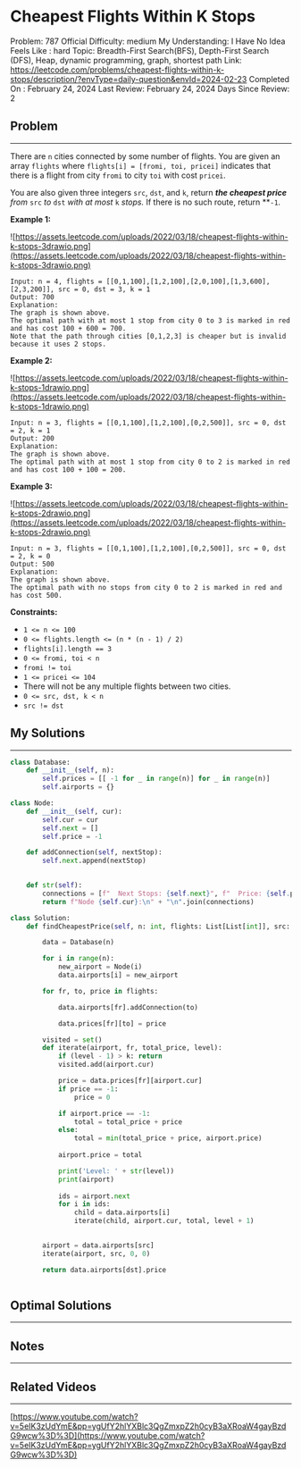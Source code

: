 # Cheapest Flights Within K Stops

Problem: 787
Official Difficulty: medium
My Understanding: I Have No Idea
Feels Like : hard
Topic: Breadth-First Search(BFS), Depth-First Search (DFS), Heap, dynamic programming, graph, shortest path
Link: https://leetcode.com/problems/cheapest-flights-within-k-stops/description/?envType=daily-question&envId=2024-02-23
Completed On : February 24, 2024
Last Review: February 24, 2024
Days Since Review: 2

## Problem

---

There are `n` cities connected by some number of flights. You are given an array `flights` where `flights[i] = [fromi, toi, pricei]` indicates that there is a flight from city `fromi` to city `toi` with cost `pricei`.

You are also given three integers `src`, `dst`, and `k`, return ***the cheapest price** from* `src` *to* `dst` *with at most* `k` *stops.* If there is no such route, return **`-1`.

**Example 1:**

![https://assets.leetcode.com/uploads/2022/03/18/cheapest-flights-within-k-stops-3drawio.png](https://assets.leetcode.com/uploads/2022/03/18/cheapest-flights-within-k-stops-3drawio.png)

```
Input: n = 4, flights = [[0,1,100],[1,2,100],[2,0,100],[1,3,600],[2,3,200]], src = 0, dst = 3, k = 1
Output: 700
Explanation:
The graph is shown above.
The optimal path with at most 1 stop from city 0 to 3 is marked in red and has cost 100 + 600 = 700.
Note that the path through cities [0,1,2,3] is cheaper but is invalid because it uses 2 stops.

```

**Example 2:**

![https://assets.leetcode.com/uploads/2022/03/18/cheapest-flights-within-k-stops-1drawio.png](https://assets.leetcode.com/uploads/2022/03/18/cheapest-flights-within-k-stops-1drawio.png)

```
Input: n = 3, flights = [[0,1,100],[1,2,100],[0,2,500]], src = 0, dst = 2, k = 1
Output: 200
Explanation:
The graph is shown above.
The optimal path with at most 1 stop from city 0 to 2 is marked in red and has cost 100 + 100 = 200.

```

**Example 3:**

![https://assets.leetcode.com/uploads/2022/03/18/cheapest-flights-within-k-stops-2drawio.png](https://assets.leetcode.com/uploads/2022/03/18/cheapest-flights-within-k-stops-2drawio.png)

```
Input: n = 3, flights = [[0,1,100],[1,2,100],[0,2,500]], src = 0, dst = 2, k = 0
Output: 500
Explanation:
The graph is shown above.
The optimal path with no stops from city 0 to 2 is marked in red and has cost 500.

```

**Constraints:**

- `1 <= n <= 100`
- `0 <= flights.length <= (n * (n - 1) / 2)`
- `flights[i].length == 3`
- `0 <= fromi, toi < n`
- `fromi != toi`
- `1 <= pricei <= 104`
- There will not be any multiple flights between two cities.
- `0 <= src, dst, k < n`
- `src != dst`

## My Solutions

---

```python
class Database:
    def __init__(self, n):
        self.prices = [[ -1 for _ in range(n)] for _ in range(n)]
        self.airports = {}

class Node:
    def __init__(self, cur):
        self.cur = cur
        self.next = []
        self.price = -1

    def addConnection(self, nextStop):
        self.next.append(nextStop)
        

    def str(self):
        connections = [f"  Next Stops: {self.next}", f"  Price: {self.price}"]
        return f"Node {self.cur}:\n" + "\n".join(connections)

class Solution:
    def findCheapestPrice(self, n: int, flights: List[List[int]], src: int, dst: int, k: int) -> int:

        data = Database(n)

        for i in range(n):
            new_airport = Node(i)
            data.airports[i] = new_airport

        for fr, to, price in flights:

            data.airports[fr].addConnection(to)

            data.prices[fr][to] = price

        visited = set()
        def iterate(airport, fr, total_price, level):    
            if (level - 1) > k: return 
            visited.add(airport.cur)

            price = data.prices[fr][airport.cur]
            if price == -1:
                price = 0

            if airport.price == -1:
                total = total_price + price
            else:
                total = min(total_price + price, airport.price)
            
            airport.price = total

            print('Level: ' + str(level))
            print(airport)
                
            ids = airport.next
            for i in ids:
                child = data.airports[i]
                iterate(child, airport.cur, total, level + 1)
        

        airport = data.airports[src]
        iterate(airport, src, 0, 0)

        return data.airports[dst].price
```

```python

```

## Optimal Solutions

---

## Notes

---

 

## Related Videos

---

[https://www.youtube.com/watch?v=5eIK3zUdYmE&pp=ygUfY2hlYXBlc3QgZmxpZ2h0cyB3aXRoaW4gayBzdG9wcw%3D%3D](https://www.youtube.com/watch?v=5eIK3zUdYmE&pp=ygUfY2hlYXBlc3QgZmxpZ2h0cyB3aXRoaW4gayBzdG9wcw%3D%3D)